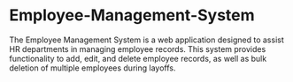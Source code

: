 # Employee-Management-System
The Employee Management System is a web application designed to assist HR departments in managing employee records. This system provides functionality to add, edit, and delete employee records, as well as bulk deletion of multiple employees during layoffs.
